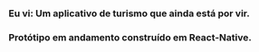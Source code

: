### Eu vi: Um aplicativo de turismo que ainda está por vir. 
### Protótipo em andamento construído em React-Native.
